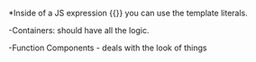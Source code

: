 *Inside of a JS expression {{}} you can use the template literals.

-Containers: should have all the logic. 

-Function Components - deals with the look of things